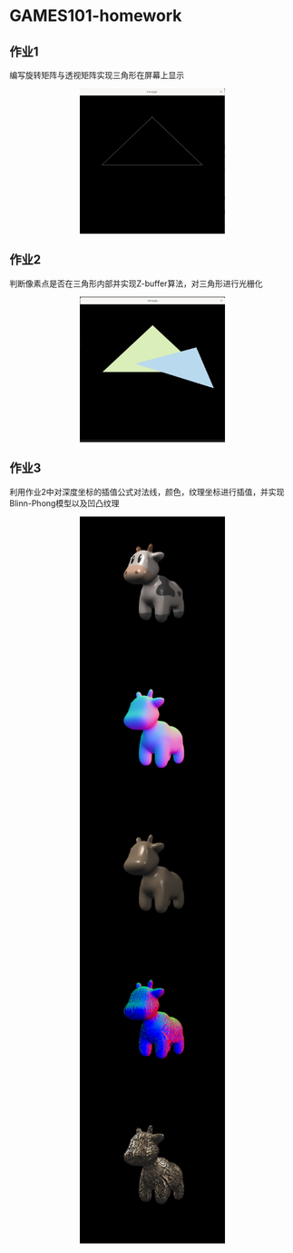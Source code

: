 # GAMES101-homework

## 作业1

编写旋转矩阵与透视矩阵实现三角形在屏幕上显示

<center>
<figure>
    <img src=".\results\hw1.png" align="center" width=256 height=256>
</figure>
</center>

## 作业2

判断像素点是否在三角形内部并实现Z-buffer算法，对三角形进行光栅化

<center>
<figure>
    <img src=".\results\hw2.png" align="center" width=256 height=256>
</figure>
</center>

## 作业3

利用作业2中对深度坐标的插值公式对法线，颜色，纹理坐标进行插值，并实现Blinn-Phong模型以及凹凸纹理

<center class="half">
    <img src=".\results\hw3-1.png" align="center" width=256 height=256><img src=".\results\hw3-2.png" align="center" width=256 height=256><img src=".\results\hw3-3.png" align="center" width=256 height=256>
    <img src=".\results\hw3-4.png" align="center" width=256 height=256><img src=".\results\hw3-5.png" align="center" width=256 height=256>
</center>

